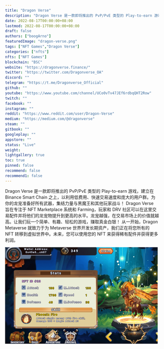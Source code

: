 ```yaml
---
title: "Dragon Verse"
description: "Dragon Verse 是一款即将推出的 PvP/PvE 类型的 Play-to-earn 游戏，建立在 Binance Smart Chain 上，以利用低费用和快速交易速度。"
date: 2022-08-17T00:00:00+08:00
lastmod: 2022-08-17T00:00:00+08:00
draft: false
authors: ["boogArno"]
featuredImage: "dragon-verse.png"
tags: ["NFT Games","Dragon Verse"]
categories: ["nfts"]
nfts: ["NFT Games"]
blockchain: "BSC"
website: "https://dragonverse.finance/"
twitter: "https://twitter.com/Dragonverse_OA"
discord: ""
telegram: "https://t.me/Dragonverse_Official"
github: ""
youtube: "https://www.youtube.com/channel/UCo0vTv47JEf6rdbqQHT2Row"
twitch: ""
facebook: ""
instagram: ""
reddit: "https://www.reddit.com/user/Dragon-Verse"
medium: "https://medium.com/@dragonverse"
steam: ""
gitbook: ""
googleplay: ""
appstore: ""
status: "Live"
weight: 
lightgallery: true
toc: true
pinned: false
recommend: false
recommend1: false
---
```

Dragon Verse 是一款即将推出的 PvP/PvE 类型的 Play-to-earn 游戏，建立在 Binance Smart Chain 之上，以利用低费用、快速交易速度和庞大的用户群。为你的龙宠准备好所有武器，集结力量与黑魔王和其他玩家战斗！
Dragon Verse 旨在专注于 NFT Marketplace 系统和 Farming，玩家和 DRV 社区可以在这里交易配件并将他们的龙宠物提升到更高的水平。龙宠越强，在交易市场上的价值就越高。让我们玩一个简单、有趣、轻松的游戏，赚取真金白银！
从一开始，Dragon Metaverse 就致力于为 Metaverse 世界开发长期资产，我们正在将您所有的 NFT 转移到虚拟世界中。未来，您可以使用您的 NFT 来获得稀有配件并获得更多利润。

![dragonverse-dapp-games-bsc-image1-500x315_75ed1be850fa996b8b03bc59db9482ca](dragonverse-dapp-games-bsc-image1-500x315_75ed1be850fa996b8b03bc59db9482ca.png)